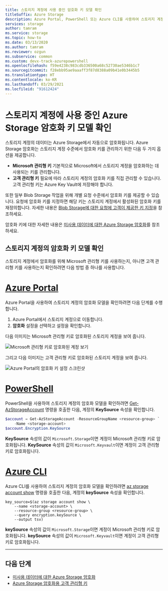 ```yaml
---
title: 스토리지 계정에 사용 중인 암호화 키 모델 확인
titleSuffix: Azure Storage
description: Azure Portal, PowerShell 또는 Azure CLI를 사용하여 스토리지 계정의 암호화 키가 어떻게 관리되고 있는지 확인할 수 있습니다. 키는 Microsoft(기본값) 또는 고객이 관리할 수 있습니다. 고객 관리형 키는 Azure Key Vault에 저장해야 합니다.
services: storage
author: tamram
ms.service: storage
ms.topic: how-to
ms.date: 03/13/2020
ms.author: tamram
ms.reviewer: ozgun
ms.subservice: common
ms.custom: devx-track-azurepowershell
ms.openlocfilehash: f59e4238c983cdb336500a68c52730ae5346b1c7
ms.sourcegitcommit: f28ebb95ae9aaaff3f87d8388a09b41e0b3445b5
ms.translationtype: HT
ms.contentlocale: ko-KR
ms.lasthandoff: 03/29/2021
ms.locfileid: "91612424"
---
```

# <a name="determine-which-azure-storage-encryption-key-model-is-in-use-for-the-storage-account"></a>스토리지 계정에 사용 중인 Azure Storage 암호화 키 모델 확인

스토리지 계정의 데이터는 Azure Storage에서 자동으로 암호화됩니다. Azure Storage 암호화는 스토리지 계정 수준에서 암호화 키를 관리하기 위한 다음 두 가지 옵션을 제공합니다.

- **Microsoft 관리형 키** 기본적으로 Microsoft에서 스토리지 계정을 암호화하는 데 사용되는 키를 관리합니다.
- **고객 관리형 키** 필요에 따라 스토리지 계정의 암호화 키를 직접 관리할 수 있습니다. 고객 관리형 키는 Azure Key Vault에 저장해야 합니다.

또한 일부 Blob Storage 작업을 위해 개별 요청 수준에서 암호화 키를 제공할 수 있습니다. 요청에 암호화 키를 지정하면 해당 키는 스토리지 계정에서 활성화된 암호화 키를 재정의합니다. 자세한 내용은 [Blob Storage에 대한 요청에 고객이 제공한 키 지정](../blobs/storage-blob-customer-provided-key.md)을 참조하세요.

암호화 키에 대한 자세한 내용은 [미사용 데이터에 대한 Azure Storage 암호화](storage-service-encryption.md)를 참조하세요.

## <a name="check-the-encryption-key-model-for-the-storage-account"></a>스토리지 계정의 암호화 키 모델 확인

스토리지 계정에서 암호화를 위해 Microsoft 관리형 키를 사용하는지, 아니면 고객 관리형 키를 사용하는지 확인하려면 다음 방법 중 하나를 사용합니다.

# <a name="azure-portal"></a>[Azure Portal](#tab/portal)

Azure Portal을 사용하여 스토리지 계정의 암호화 모델을 확인하려면 다음 단계를 수행합니다.

1. Azure Portal에서 스토리지 계정으로 이동합니다.
1. **암호화** 설정을 선택하고 설정을 확인합니다.

다음 이미지는 Microsoft 관리형 키로 암호화된 스토리지 계정을 보여 줍니다.

![Microsoft 관리형 키로 암호화된 계정 보기](media/storage-encryption-key-model-get/microsoft-managed-encryption-key-setting-portal.png)

그리고 다음 이미지는 고객 관리형 키로 암호화된 스토리지 계정을 보여 줍니다.

![Azure Portal의 암호화 키 설정 스크린샷](media/storage-encryption-key-model-get/customer-managed-encryption-key-setting-portal.png)

# <a name="powershell"></a>[PowerShell](#tab/powershell)

PowerShell을 사용하여 스토리지 계정의 암호화 모델을 확인하려면 [Get-AzStorageAccount](/powershell/module/az.storage/get-azstorageaccount) 명령을 호출한 다음, 계정의 **KeySource** 속성을 확인합니다.

```powershell
$account = Get-AzStorageAccount -ResourceGroupName <resource-group> `
    -Name <storage-account>
$account.Encryption.KeySource
```

**KeySource** 속성의 값이 `Microsoft.Storage`이면 계정이 Microsoft 관리형 키로 암호화됩니다. **KeySource** 속성의 값이 `Microsoft.Keyvault`이면 계정이 고객 관리형 키로 암호화됩니다.

# <a name="azure-cli"></a>[Azure CLI](#tab/cli)

Azure CLI를 사용하여 스토리지 계정의 암호화 모델을 확인하려면 [az storage account show](/cli/azure/storage/account#az-storage-account-show) 명령을 호출한 다음, 계정의 **keySource** 속성을 확인합니다.

```azurecli-interactive
key_source=$(az storage account show \
    --name <storage-account> \
    --resource-group <resource-group> \
    --query encryption.keySource \
    --output tsv)
```

**keySource** 속성의 값이 `Microsoft.Storage`이면 계정이 Microsoft 관리형 키로 암호화됩니다. **keySource** 속성의 값이 `Microsoft.Keyvault`이면 계정이 고객 관리형 키로 암호화됩니다.

---

## <a name="next-steps"></a>다음 단계

- [미사용 데이터에 대한 Azure Storage 암호화](storage-service-encryption.md)
- [Azure Storage 암호화용 고객 관리형 키](customer-managed-keys-overview.md)
